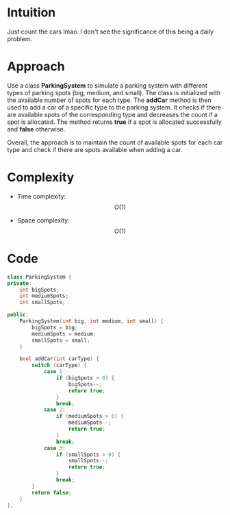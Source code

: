 # Intuition
Just count the cars lmao. I don't see the significance of this being a daily problem.

# Approach
Use a class **ParkingSystem** to simulate a parking system with different types of parking spots (big, medium, and small). The class is initialized with the available number of spots for each type. The **addCar** method is then used to add a car of a specific type to the parking system. It checks if there are available spots of the corresponding type and decreases the count if a spot is allocated. The method returns **true** if a spot is allocated successfully and **false** otherwise.

Overall, the approach is to maintain the count of available spots for each car type and check if there are spots available when adding a car.

# Complexity
- Time complexity:
$$O(1)$$

- Space complexity:
$$O(1)$$

# Code
```c++
class ParkingSystem {
private:
    int bigSpots;
    int mediumSpots;
    int smallSpots;

public:
    ParkingSystem(int big, int medium, int small) {
        bigSpots = big;
        mediumSpots = medium;
        smallSpots = small;
    }

    bool addCar(int carType) {
        switch (carType) {
            case 1:
                if (bigSpots > 0) {
                    bigSpots--;
                    return true;
                }
                break;
            case 2:
                if (mediumSpots > 0) {
                    mediumSpots--;
                    return true;
                }
                break;
            case 3:
                if (smallSpots > 0) {
                    smallSpots--;
                    return true;
                }
                break;
        }
        return false;
    }
};
```
